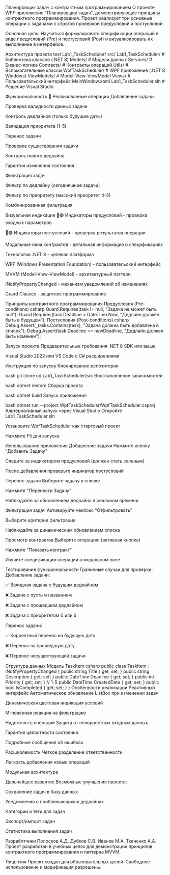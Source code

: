 Планировщик задач с контрактным программированием
О проекте
WPF приложение "Планировщик задач", демонстрирующее принципы контрактного программирования. Проект реализует три основные операции с задачами с строгой проверкой предусловий и постусловий.

Основная цель: Научиться формулировать спецификации операций в виде предусловий (Pre) и постусловий (Post) и визуализировать их выполнение в интерфейсе.

Архитектура проекта
text
Lab1_TaskScheduler/
src/
Lab1_TaskScheduler/ # Библиотека классов (.NET 8)
Models/ # Модели данных
Services/ # Бизнес-логика
Contracts/ # Контракты операций
Utils/ # Вспомогательные классы
WpfTaskScheduler/ # WPF приложение (.NET 8 Windows)
ViewModels/ # Model-View-ViewModel
Views/ # Пользовательский интерфейс
MainWindow.xaml
Lab1_TaskScheduler.sln # Решение Visual Studio

Функциональность
🔧 Реализованные операции
Добавление задачи

Проверка валидности данных задачи

Контроль дедлайнов (только будущие даты)

Валидация приоритета (1-5)

Перенос задачи

Проверка существования задачи

Контроль нового дедлайна

Гарантия изменения состояния

Фильтрация задач

Фильтр по дедлайну (сегодняшние задачи)

Фильтр по приоритету (высокий приоритет 4-5)

Комбинированная фильтрация

Визуальная индикация
🔴🟢 Индикаторы предусловий - проверка входных параметров

🔴🟢 Индикаторы постусловий - проверка результатов операции

Модальные окна контрактов - детальная информация о спецификациях

Технологии
.NET 8 - целевая платформа

WPF (Windows Presentation Foundation) - пользовательский интерфейс

MVVM (Model-View-ViewModel) - архитектурный паттерн

INotifyPropertyChanged - механизм уведомлений об изменениях

Guard Clauses - защитное программирование

Принципы контрактного программирования
Предусловия (Pre-conditions)
csharp
Guard.Requires(task != null, "Задача не может быть null");
Guard.Requires(task.Deadline > DateTime.Now, "Дедлайн должен быть в будущем");
Постусловия (Post-conditions)
csharp
Debug.Assert(_tasks.Contains(task), "Задача должна быть добавлена в список");
Debug.Assert(task.Deadline == newDeadline, "Дедлайн должен быть изменен");

Запуск проекта
Предварительные требования
.NET 8 SDK или выше

Visual Studio 2022 или VS Code с C# расширениями

Инструкция по запуску
Клонирование репозитория

bash
git clone <repository-url>
cd Lab1_TaskScheduler/src
Восстановление зависимостей

bash
dotnet restore
Сборка проекта

bash
dotnet build
Запуск приложения

bash
dotnet run --project WpfTaskScheduler/WpfTaskScheduler.csproj
Альтернативный запуск через Visual Studio
Откройте Lab1_TaskScheduler.sln

Установите WpfTaskScheduler как стартовый проект

Нажмите F5 для запуска

Использование приложения
Добавление задачи
Нажмите кнопку "Добавить Задачу"

Следите за индикатором предусловий (должен стать зеленым)

После добавления проверьте индикатор постусловий

Перенос задачи
Выберите задачу в списке

Нажмите "Перенести Задачу"

Наблюдайте за обновлением дедлайна в реальном времени

Фильтрация задач
Активируйте чекбокс "Отфильтровать"

Выберите критерии фильтрации

Наблюдайте за динамическим обновлением списка

Просмотр контрактов
Выберите операцию (активная кнопка)

Нажмите "Показать контракт"

Изучите спецификации операции в модальном окне

Тестирование функциональности
Граничные случаи для проверки:
Добавление задачи:

✅ Валидная задача с будущим дедлайном

❌ Задача с пустым названием

❌ Задача с прошедшим дедлайном

❌ Задача с приоритетом 0 или 6

Перенос задачи:

✅ Корректный перенос на будущую дату

❌ Перенос на прошедшую дату

❌ Перенос несуществующей задачи

Структура данных
Модель TaskItem
csharp
public class TaskItem : INotifyPropertyChanged
{
    public string Title { get; set; }
    public string Description { get; set; }
    public DateTime Deadline { get; set; }
    public int Priority { get; set; } // 1-5
    public DateTime CreatedDate { get; set; }
    public bool IsCompleted { get; set; }
}
Особенности реализации
Реактивный интерфейс
Автоматическое обновление ListBox при изменении задач

Динамическая цветовая индикация условий

Мгновенная реакция на фильтрацию

Надежность операций
Защита от некорректных входных данных

Гарантия целостности состояния

Подробные сообщения об ошибках

Расширяемость
Четкое разделение ответственности

Легкость добавления новых операций

Модульная архитектура

Дальнейшее развитие
Возможные улучшения проекта:

Сохранение задач в базу данных

Уведомления о приближающихся дедлайнах

Категории и теги для задач

Экспорт/импорт задач

Статистика выполнения задач

Разработчики
Полосков А.Д.
Дубков С.В.
Иванов М.А.
Ткаченко А.А.
Проект разработан в учебных целях для демонстрации принципов контрактного программирования и паттерна MVVM.

Лицензия
Проект создан для образовательных целей. Свободное использование и модификация разрешены.
